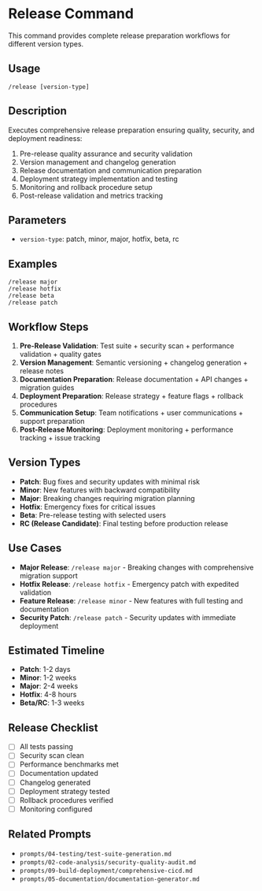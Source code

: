# Release Command

This command provides complete release preparation workflows for different version types.

## Usage
```
/release [version-type]
```

## Description
Executes comprehensive release preparation ensuring quality, security, and deployment readiness:
1. Pre-release quality assurance and security validation
2. Version management and changelog generation
3. Release documentation and communication preparation
4. Deployment strategy implementation and testing
5. Monitoring and rollback procedure setup
6. Post-release validation and metrics tracking

## Parameters
- `version-type`: patch, minor, major, hotfix, beta, rc

## Examples
```
/release major
/release hotfix
/release beta
/release patch
```

## Workflow Steps
1. **Pre-Release Validation**: Test suite + security scan + performance validation + quality gates
2. **Version Management**: Semantic versioning + changelog generation + release notes
3. **Documentation Preparation**: Release documentation + API changes + migration guides
4. **Deployment Preparation**: Release strategy + feature flags + rollback procedures
5. **Communication Setup**: Team notifications + user communications + support preparation
6. **Post-Release Monitoring**: Deployment monitoring + performance tracking + issue tracking

## Version Types
- **Patch**: Bug fixes and security updates with minimal risk
- **Minor**: New features with backward compatibility
- **Major**: Breaking changes requiring migration planning
- **Hotfix**: Emergency fixes for critical issues
- **Beta**: Pre-release testing with selected users
- **RC (Release Candidate)**: Final testing before production release

## Use Cases
- **Major Release**: `/release major` - Breaking changes with comprehensive migration support
- **Hotfix Release**: `/release hotfix` - Emergency patch with expedited validation
- **Feature Release**: `/release minor` - New features with full testing and documentation
- **Security Patch**: `/release patch` - Security updates with immediate deployment

## Estimated Timeline
- **Patch**: 1-2 days
- **Minor**: 1-2 weeks
- **Major**: 2-4 weeks
- **Hotfix**: 4-8 hours
- **Beta/RC**: 1-3 weeks

## Release Checklist
- [ ] All tests passing
- [ ] Security scan clean
- [ ] Performance benchmarks met
- [ ] Documentation updated
- [ ] Changelog generated
- [ ] Deployment strategy tested
- [ ] Rollback procedures verified
- [ ] Monitoring configured

## Related Prompts
- `prompts/04-testing/test-suite-generation.md`
- `prompts/02-code-analysis/security-quality-audit.md`
- `prompts/09-build-deployment/comprehensive-cicd.md`
- `prompts/05-documentation/documentation-generator.md`
